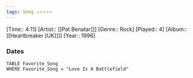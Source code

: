 ```yaml
---
tags: Song ⭐⭐⭐⭐⭐ 
---
```

[Time:: 4:11]
[Artist:: [[Pat Benatar]]]
[Genre:: Rock]
[Played:: 4]
[Album:: [[Heartbreaker [UK]]]]
[Year:: 1996]
### Dates
````dataview
TABLE Favorite_Song
WHERE Favorite_Song = "Love Is A Battlefield"
````